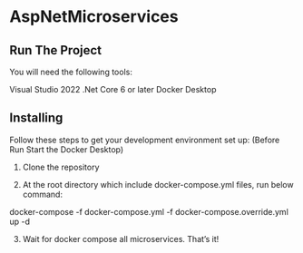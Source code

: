# AspNetMicroservices



## Run The Project
You will need the following tools:

Visual Studio 2022
.Net Core 6 or later
Docker Desktop

## Installing

Follow these steps to get your development environment set up: (Before Run Start the Docker Desktop)

1. Clone the repository

2. At the root directory which include docker-compose.yml files, run below command:
   
docker-compose -f docker-compose.yml -f docker-compose.override.yml up -d

3. Wait for docker compose all microservices. That’s it!
